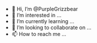 - 👋 Hi, I’m @PurpleGrizzbear
- 👀 I’m interested in ...
- 🌱 I’m currently learning ...
- 💞️ I’m looking to collaborate on ...
- 📫 How to reach me ...

<!---
PurpleGrizzbear/PurpleGrizzbear is a ✨ special ✨ repository because its `README.md` (this file) appears on your GitHub profile.
You can click the Preview link to take a look at your changes.
--->
